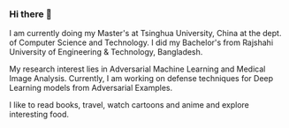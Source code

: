 ### Hi there 👋

I am currently doing my Master's at Tsinghua University, China at the dept. of Computer Science and Technology.  I did my Bachelor's from Rajshahi University of Engineering & Technology, Bangladesh. 

My research interest lies in Adversarial Machine Learning and Medical Image Analysis. Currently, I am working on defense techniques for Deep Learning models from Adversarial Examples.

I like to read books, travel, watch cartoons and anime and explore interesting food.

<!--
**aminul-huq/aminul-huq** is a ✨ _special_ ✨ repository because its `README.md` (this file) appears on your GitHub profile.

Here are some ideas to get you started:

- 🔭 I’m currently working on ...
- 🌱 I’m currently learning ...
- 👯 I’m looking to collaborate on ...
- 🤔 I’m looking for help with ...
- 💬 Ask me about ...
- 📫 How to reach me: ...
- 😄 Pronouns: ...
- ⚡ Fun fact: ...
-->
